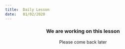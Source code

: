 ```yaml
---
title:  Daily Lesson
date:   01/02/2020
---
```


### <center>We are working on this lesson</center>
<center>Please come back later</center>